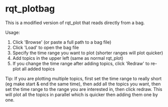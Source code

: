 # rqt_plotbag

This is a modified version of rqt_plot that reads directly from a bag.

Usage:
1. Click 'Browse' (or paste a full path to a bag file)
2. Click 'Load' to open the bag file
3. Specify the time range you want to plot (shorter ranges will plot quicker)
4. Add topics in the upper left (same as normal rqt_plot)
5. If you change the time range after adding topics, click 'Redraw' to re-plot all added topics

Tip:
If you are plotting multiple topics, first set the time range to really short (eg make start & end the same time), 
then add all the topics you want, then set the time range to the range you are interested in, then click redraw. 
This will plot all the topics in parallel which is quicker then adding them one by one.
